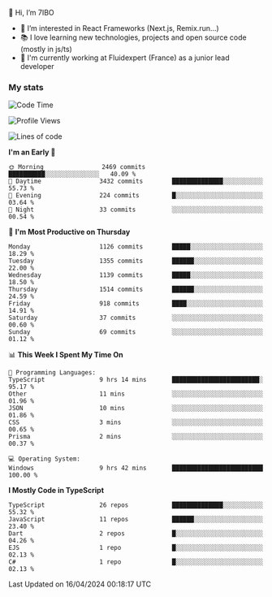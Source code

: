 👋 Hi, I’m 7IBO

- 👀 I’m interested in React Frameworks (Next.js, Remix.run...)
- 📚 I love learning new technologies, projects and open source code (mostly in js/ts)
- 💼 I'm currently working at Fluidexpert (France) as a junior lead developer

### My stats
<!--START_SECTION:waka-->
![Code Time](http://img.shields.io/badge/Code%20Time-581%20hrs%2032%20mins-blue)

![Profile Views](http://img.shields.io/badge/Profile%20Views-0-blue)

![Lines of code](https://img.shields.io/badge/From%20Hello%20World%20I%27ve%20Written-7.2%20million%20lines%20of%20code-blue)

**I'm an Early 🐤** 

```text
🌞 Morning                2469 commits        ██████████░░░░░░░░░░░░░░░   40.09 % 
🌆 Daytime                3432 commits        ██████████████░░░░░░░░░░░   55.73 % 
🌃 Evening                224 commits         █░░░░░░░░░░░░░░░░░░░░░░░░   03.64 % 
🌙 Night                  33 commits          ░░░░░░░░░░░░░░░░░░░░░░░░░   00.54 % 
```
📅 **I'm Most Productive on Thursday** 

```text
Monday                   1126 commits        █████░░░░░░░░░░░░░░░░░░░░   18.29 % 
Tuesday                  1355 commits        ██████░░░░░░░░░░░░░░░░░░░   22.00 % 
Wednesday                1139 commits        █████░░░░░░░░░░░░░░░░░░░░   18.50 % 
Thursday                 1514 commits        ██████░░░░░░░░░░░░░░░░░░░   24.59 % 
Friday                   918 commits         ████░░░░░░░░░░░░░░░░░░░░░   14.91 % 
Saturday                 37 commits          ░░░░░░░░░░░░░░░░░░░░░░░░░   00.60 % 
Sunday                   69 commits          ░░░░░░░░░░░░░░░░░░░░░░░░░   01.12 % 
```


📊 **This Week I Spent My Time On** 

```text
💬 Programming Languages: 
TypeScript               9 hrs 14 mins       ████████████████████████░   95.17 % 
Other                    11 mins             ░░░░░░░░░░░░░░░░░░░░░░░░░   01.96 % 
JSON                     10 mins             ░░░░░░░░░░░░░░░░░░░░░░░░░   01.86 % 
CSS                      3 mins              ░░░░░░░░░░░░░░░░░░░░░░░░░   00.65 % 
Prisma                   2 mins              ░░░░░░░░░░░░░░░░░░░░░░░░░   00.37 % 

💻 Operating System: 
Windows                  9 hrs 42 mins       █████████████████████████   100.00 % 
```

**I Mostly Code in TypeScript** 

```text
TypeScript               26 repos            ██████████████░░░░░░░░░░░   55.32 % 
JavaScript               11 repos            ██████░░░░░░░░░░░░░░░░░░░   23.40 % 
Dart                     2 repos             █░░░░░░░░░░░░░░░░░░░░░░░░   04.26 % 
EJS                      1 repo              █░░░░░░░░░░░░░░░░░░░░░░░░   02.13 % 
C#                       1 repo              █░░░░░░░░░░░░░░░░░░░░░░░░   02.13 % 
```




 Last Updated on 16/04/2024 00:18:17 UTC
<!--END_SECTION:waka-->

